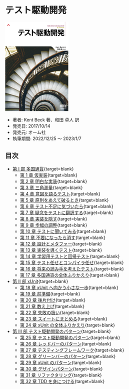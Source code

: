 # テスト駆動開発

<img src="./img/image.jpg" width="40%">

-   著者: Kent Beck 著、和田 卓人 訳
-   発売日: 2017/10/14
-   発売元: オーム社
-   執筆期間: 2022/12/25 ～ 2023/1/7

## 目次

-   [第 Ⅰ 部 多国通貨](010.the_money_example/index.md){target=blank}
    -   [第 1 章 仮実装](010.the_money_example/001.muiti_currency_money/index.md){target=blank}
    -   [第 2 章 明白な実装](010.the_money_example/002.degenerate_objects/index.md){target=blank}
    -   [第 3 章 三角測量](010.the_money_example/003.equality_for_all/index.md){target=blank}
    -   [第 4 章 意図を語るテスト](010.the_money_example/004.privacy/index.md){target=blank}
    -   [第 5 章 原則をあえて破るとき](010.the_money_example/005.franc-ly_speaking/index.md){target=blank}
    -   [第 6 章 テスト不足に気づいたら](010.the_money_example/006.equality_for_all_redux/index.md){target=blank}
    -   [第 7 章 疑念をテストに翻訳する](010.the_money_example/007.apples_and_oranges/index.md){target=blank}
    -   [第 8 章 実装を隠す](010.the_money_example/008.makin_objects/index.md){target=blank}
    -   [第 9 章 歩幅の調整](010.the_money_example/009.times_were_livin_in/index.md){target=blank}
    -   [第 10 章 テストに聞いてみる](010.the_money_example/010.interesting_times/index.md){target=blank}
    -   [第 11 章 不要になったら消す](010.the_money_example/011.the_roof_of_all_evil/index.md){target=blank}
    -   [第 12 章 設計とメタファー](010.the_money_example/012.addition_finally/index.md){target=blank}
    -   [第 13 章 実装を導くテスト](010.the_money_example/013.make_it/index.md){target=blank}
    -   [第 14 章 学習用テストと回帰テスト](010.the_money_example/014.change/index.md){target=blank}
    -   [第 15 章 テスト任せとコンパイラ任せ](010.the_money_example/015.mixed_currencies/index.md){target=blank}
    -   [第 16 章 将来の読み手を考えたテスト](010.the_money_example/016.abstraction_finally/index.md){target=blank}
    -   [第 17 章 多国通貨の全体ふりかえり](010.the_money_example/017.money_retrospective/index.md){target=blank}
-   [第 Ⅱ 部 xUnit](020.the_xUnit_example/index.md){target=blank}
    -   [第 18 章 xUnit へ向かう小さな一歩](020.the_xUnit_example/018.first_steps_to_xunit/index.md){target=blank}
    -   [第 19 章 前準備](020.the_xUnit_example/019.set_the_table/index.md){target=blank}
    -   [第 20 章 後片付け](020.the_xUnit_example/020.cleaning_up_after/index.md){target=blank}
    -   [第 21 章 数え上げ](020.the_xUnit_example/021.counting/index.md){target=blank}
    -   [第 22 章 失敗の扱い](020.the_xUnit_example/022.dealing_with_failure/index.md){target=blank}
    -   [第 23 章 スイートにまとめる](020.the_xUnit_example/023.how_suite_it_is/index.md){target=blank}
    -   [第 24 章 xUnit の全体ふりかえり](020.the_xUnit_example/024.xunit_retrospective/index.md){target=blank}
-   [第 Ⅲ 部 テスト駆動開発のパターン](030.patterns_for_test_driven_development/index.md){target=blank}
    -   [第 25 章 テスト駆動開発のパターン](030.patterns_for_test_driven_development/025.test_driven_development_patterns/index.md){target=blank}
    -   [第 26 章 レッドバーのパターン](030.patterns_for_test_driven_development/026.red_bar_patterns/index.md){target=blank}
    -   [第 27 章 テスティングフレームワーク](030.patterns_for_test_driven_development/027.testing_patterns/index.md){target=blank}
    -   [第 28 章 グリーンバーのパターン](030.patterns_for_test_driven_development/028.green_bar_patterns/index.md){target=blank}
    -   [第 29 章 xUnit のパターン](030.patterns_for_test_driven_development/029.xunit_patterns/index.md){target=blank}
    -   [第 30 章 デザインパターン](030.patterns_for_test_driven_development/030.design_patterns/index.md){target=blank}
    -   [第 31 章 リファクタリング](030.patterns_for_test_driven_development/031.refactoring/index.md){target=blank}
    -   [第 32 章 TDD を身につける](030.patterns_for_test_driven_development/032.mastering_tdd/index.md){target=blank}

